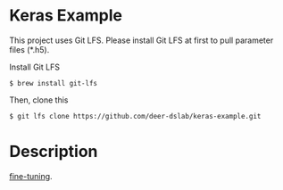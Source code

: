 # Keras Example

This project uses Git LFS.
Please install Git LFS at first to pull parameter files (\*.h5).

Install Git LFS

```
$ brew install git-lfs
```

Then, clone this

```
$ git lfs clone https://github.com/deer-dslab/keras-example.git
```


# Description
[fine-tuning](http://qiita.com/f2um2326/items/60f7bcc8ae26b5004a3a).
